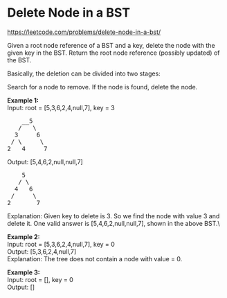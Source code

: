 # Delete Node in a BST
https://leetcode.com/problems/delete-node-in-a-bst/

Given a root node reference of a BST and a key, delete the node with the given key in the BST. Return the root node reference (possibly updated) of the BST.

Basically, the deletion can be divided into two stages:

Search for a node to remove.
If the node is found, delete the node.
 

<b>Example 1:</b>\
Input: root = [5,3,6,2,4,null,7], key = 3
<pre>
    __5
   /   \
  3     6
 / \     \
2   4     7
</pre>
Output: [5,4,6,2,null,null,7]
<pre>
    5
   / \
  4   6
 /     \
2       7
</pre>
Explanation: Given key to delete is 3. So we find the node with value 3 and delete it.
One valid answer is [5,4,6,2,null,null,7], shown in the above BST.\

<b>Example 2:</b>\
Input: root = [5,3,6,2,4,null,7], key = 0\
Output: [5,3,6,2,4,null,7]\
Explanation: The tree does not contain a node with value = 0.

<b>Example 3:</b>\
Input: root = [], key = 0\
Output: []